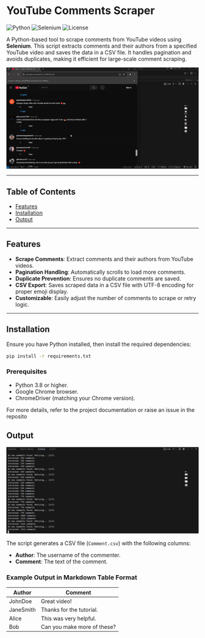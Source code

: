 # YouTube Comments Scraper
![Python](https://img.shields.io/badge/Python-3.8%2B-blue)
![Selenium](https://img.shields.io/badge/Selenium-4.0%2B-orange)
![License](https://img.shields.io/badge/License-MIT-green)

A Python-based tool to scrape comments from YouTube videos using **Selenium**. This script extracts comments and their authors from a specified YouTube video and saves the data in a CSV file. It handles pagination and avoids duplicates, making it efficient for large-scale comment scraping.

![YouTube Comments Scraper Demo](13.02.2025_13.35.07_REC-ezgif.com-video-to-gif-converter.gif)

---

## Table of Contents
- [Features](#features)
- [Installation](#installation)
- [Output](#output)

---

## Features
- **Scrape Comments**: Extract comments and their authors from YouTube videos.
- **Pagination Handling**: Automatically scrolls to load more comments.
- **Duplicate Prevention**: Ensures no duplicate comments are saved.
- **CSV Export**: Saves scraped data in a CSV file with UTF-8 encoding for proper emoji display.
- **Customizable**: Easily adjust the number of comments to scrape or retry logic.

---

## Installation
Ensure you have Python installed, then install the required dependencies:
```bash
pip install -r requirements.txt
```
### Prerequisites
- Python 3.8 or higher.
- Google Chrome browser.
- ChromeDriver (matching your Chrome version).



For more details, refer to the project documentation or raise an issue in the reposito
## Output
![CSV Output Screenshot](Screenshot-2025-02-13-40120.png)


The script generates a CSV file (`Comment.csv`) with the following columns:
- **Author**: The username of the commenter.
- **Comment**: The text of the comment.

### Example Output in Markdown Table Format

| Author       | Comment                     |
|--------------|-----------------------------|
| JohnDoe      | Great video!                |
| JaneSmith    | Thanks for the tutorial.    |
| Alice        | This was very helpful.      |
| Bob          | Can you make more of these? |